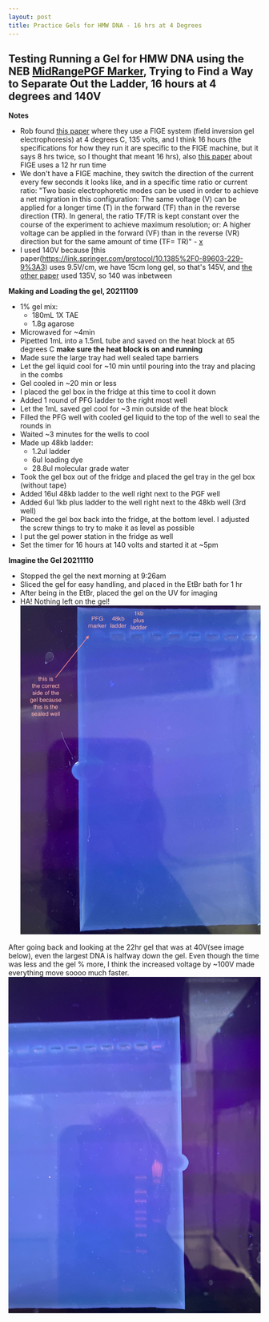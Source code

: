 ```yaml
---
layout: post
title: Practice Gels for HMW DNA - 16 hrs at 4 Degrees
---
```


## Testing Running a Gel for HMW DNA using the NEB [MidRangePGF Marker](https://www.neb.com/products/n0342-midrange-pfg-marker#Product%20Information), Trying to Find a Way to Separate Out the Ladder, 16 hours at 4 degrees and 140V

**Notes**
- Rob found [this paper](https://academic.oup.com/nar/article/44/19/e147/2468393#119467461) where they use a FIGE system (field inversion gel electrophoresis) at 4 degrees C, 135 volts, and I think 16 hours (the specifications for how they run it are specific to the FIGE machine, but it says 8 hrs twice, so I thought that meant 16 hrs), also [this paper](https://link.springer.com/protocol/10.1385%2F0-89603-229-9%3A3) about FIGE uses a 12 hr run time
- We don't have a FIGE machine, they switch the direction of the current every few seconds it looks like, and in a specific time ratio or current ratio: "Two basic electrophoretic modes can be used in order to achieve a net migration in this configuration: The same voltage (V) can be applied for a longer time (T) in the forward (TF) than in the reverse direction (TR). In general, the ratio TF/TR is kept constant over the course of the experiment to achieve maximum resolution; or: A higher voltage can be applied in the forward (VF) than in the reverse (VR) direction but for the same amount of time (TF= TR)" - [x](https://link.springer.com/protocol/10.1385%2F0-89603-229-9%3A3)
- I used 140V because [this paper(https://link.springer.com/protocol/10.1385%2F0-89603-229-9%3A3) uses 9.5V/cm, we have 15cm long gel, so that's 145V, and [the other paper](https://link.springer.com/protocol/10.1385%2F0-89603-229-9%3A3) used 135V, so 140 was inbetween

**Making and Loading the gel, 20211109**
- 1% gel mix:
  - 180mL 1X TAE
  - 1.8g agarose
- Microwaved for ~4min
- Pipetted 1mL into a 1.5mL tube and saved on the heat block at 65 degrees C **make sure the heat block is on and running**
- Made sure the large tray had well sealed tape barriers
- Let the gel liquid cool for ~10 min until pouring into the tray and placing in the combs
- Gel cooled in ~20 min or less
- I placed the gel box in the fridge at this time to cool it down
- Added 1 round of PFG ladder to the right most well
- Let the 1mL saved gel cool for ~3 min outside of the heat block
- Filled the PFG well with cooled gel liquid to the top of the well to seal the rounds in
- Waited ~3 minutes for the wells to cool
- Made up 48kb ladder:
  - 1.2ul ladder
  - 6ul loading dye
  - 28.8ul molecular grade water
- Took the gel box out of the fridge and placed the gel tray in the gel box (without tape)
- Added 16ul 48kb ladder to the well right next to the PGF well
- Added 6ul 1kb plus ladder to the well right next to the 48kb well (3rd well)
- Placed the gel box back into the fridge, at the bottom level. I adjusted the screw things to try to make it as level as possible
- I put the gel power station in the fridge as well
- Set the timer for 16 hours at 140 volts and started it at ~5pm

**Imagine the Gel 20211110**
- Stopped the gel the next morning at 9:26am
- Sliced the gel for easy handling, and placed in the EtBr bath for 1 hr
- After being in the EtBr, placed the gel on the UV for imaging
- HA! Nothing left on the gel!
![](https://raw.githubusercontent.com/meschedl/Unckless-Lab-Notebook-Maggie/master/images/20211110-hmw-gel-lol.jpeg)

After going back and looking at the 22hr gel that was at 40V(see image below), even the largest DNA is halfway down the gel. Even though the time was less and the gel % more, I think the increased voltage by ~100V made everything move soooo much faster.
![](https://raw.githubusercontent.com/meschedl/Unckless-Lab-Notebook-Maggie/master/images/previous-hmw-gel-for-reference.jpeg)
